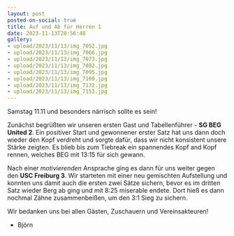 ```yaml
---
layout: post
posted-on-social: true
title: Auf und Ab für Herren 1
date: 2023-11-13T20:56:48
gallery:
- upload/2023/11/13/img_7052.jpg
- upload/2023/11/13/img_7066.jpg
- upload/2023/11/13/img_7073.jpg
- upload/2023/11/13/img_7082.jpg
- upload/2023/11/13/img_7095.jpg
- upload/2023/11/13/img_7109.jpg
- upload/2023/11/13/img_7132.jpg
- upload/2023/11/13/img_7153.jpg
---
```

Samstag 11.11 und besonders närrisch sollte es sein!  
  
Zunächst begrüßten wir unseren ersten Gast und Tabellenführer - **SG BEG
United 2**. Ein positiver Start und gewonnener erster Satz hat uns dann
doch wieder den Kopf verdreht und sorgte dafür, dass wir nicht
konsistent unsere Stärke zeigten. Es blieb bis zum Tiebreak ein
spannendes Kopf and Kopf rennen, welches BEG mit 13:15 für sich
gewann.  
  
Nach einer *motivierenden* Ansprache ging es dann für uns weiter gegen
den **USC Freiburg 3**. Wir starteten mit einer neu gemischten
Aufstellung und konnten uns damit auch die ersten zwei Sätze sichern,
bevor es im dritten Satz wieder Berg ab ging und mit 8:25 miserable
endete. Dort hieß es dann nochmal Zähne zusammenbeißen, um den 3:1 Sieg
zu sichern.  
  
Wir bedanken uns bei allen Gästen, Zuschauern und Vereinsakteuren!  
  
  
- Björn
